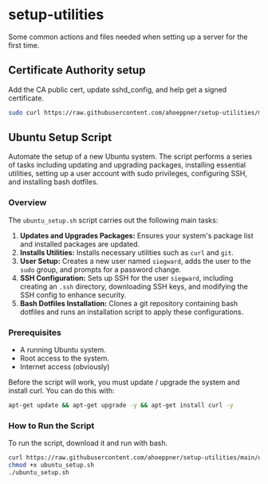 # setup-utilities
Some common actions and files needed when setting up a server for the first time.

## Certificate Authority setup
Add the CA public cert, update sshd_config, and help get a signed certificate.

```bash
sudo curl https://raw.githubusercontent.com/ahoeppner/setup-utilities/main/ca_setup | sudo bash
```

## Ubuntu Setup Script

Automate the setup of a new Ubuntu system. The script performs a series of tasks including updating and upgrading packages, installing essential utilities, setting up a user account with sudo privileges, configuring SSH, and installing bash dotfiles.

### Overview

The `ubuntu_setup.sh` script carries out the following main tasks:

1. **Updates and Upgrades Packages:** Ensures your system's package list and installed packages are updated.
2. **Installs Utilities:** Installs necessary utilities such as `curl` and `git`.
3. **User Setup:** Creates a new user named `siegward`, adds the user to the `sudo` group, and prompts for a password change.
4. **SSH Configuration:** Sets up SSH for the user `siegward`, including creating an `.ssh` directory, downloading SSH keys, and modifying the SSH config to enhance security.
5. **Bash Dotfiles Installation:** Clones a git repository containing bash dotfiles and runs an installation script to apply these configurations.

### Prerequisites

- A running Ubuntu system.
- Root access to the system.
- Internet access (obviously)

Before the script will work, you must update / upgrade the system and install curl. You can do this with: 
```bash
apt-get update && apt-get upgrade -y && apt-get install curl -y
```

### How to Run the Script

To run the script, download it and run with bash.

```bash
curl https://raw.githubusercontent.com/ahoeppner/setup-utilities/main/ubuntu_setup.sh 
chmod +x ubuntu_setup.sh
./ubuntu_setup.sh
```


